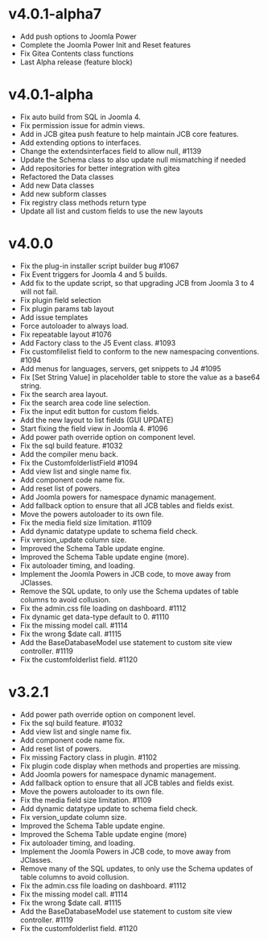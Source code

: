 # v4.0.1-alpha7

- Add push options to Joomla Power
- Complete the Joomla Power Init and Reset features
- Fix Gitea Contents class functions
- Last Alpha release (feature block)

# v4.0.1-alpha

- Fix auto build from SQL in Joomla 4.
- Fix permission issue for admin views.
- Add in JCB gitea push feature to help maintain JCB core features.
- Add extending options to interfaces.
- Change the extendsinterfaces field to allow null, #1139
- Update the Schema class to also update null mismatching if needed
- Add repositories for better integration with gitea
- Refactored the Data classes
- Add new Data classes
- Add new subform classes
- Fix registry class methods return type
- Update all list and custom fields to use the new layouts

# v4.0.0

- Fix the plug-in installer script builder bug #1067
- Fix Event triggers for Joomla 4 and 5 builds.
- Add fix to the update script, so that upgrading JCB from Joomla 3 to 4 will not fail.
- Fix plugin field selection
- Fix plugin params tab layout
- Add issue templates
- Force autoloader to always load. 
- Fix repeatable layout #1076
- Add Factory class to the J5 Event class. #1093
- Fix customfilelist field to conform to the new namespacing conventions. #1094
- Add menus for languages, servers, get snippets to J4 #1095
- Fix [Set String Value] in placeholder table to store the value as a base64 string.
- Fix the search area layout.
- Fix the search area code line selection.
- Fix the input edit button for custom fields.
- Add the new layout to list fields (GUI UPDATE)
- Start fixing the field view in Joomla 4. #1096
- Add power path override option on component level.
- Fix the sql build feature. #1032
- Add the compiler menu back.
- Fix the CustomfolderlistField #1094
- Add view list and single name fix.
- Add component code name fix.
- Add reset list of powers.
- Add Joomla powers for namespace dynamic management.
- Add fallback option to ensure that all JCB tables and fields exist.
- Move the powers autoloader to its own file.
- Fix the media field size limitation. #1109
- Add dynamic datatype update to schema field check.
- Fix version_update column size.
- Improved the Schema Table update engine.
- Improved the Schema Table update engine (more).
- Fix autoloader timing, and loading.
- Implement the Joomla Powers in JCB code, to move away from JClasses.
- Remove the SQL update, to only use the Schema updates of table columns to avoid collusion.
- Fix the admin.css file loading on dashboard. #1112
- Fix dynamic get data-type default to 0. #1110
- Fix the missing model call. #1114
- Fix the wrong $date call. #1115
- Add the BaseDatabaseModel use statement to custom site view controller. #1119
- Fix the customfolderlist field. #1120

# v3.2.1

- Add power path override option on component level.
- Fix the sql build feature. #1032
- Add view list and single name fix.
- Add component code name fix.
- Add reset list of powers.
- Fix missing Factory class in plugin. #1102
- Fix plugin code display when methods and properties are missing.
- Add Joomla powers for namespace dynamic management.
- Add fallback option to ensure that all JCB tables and fields exist.
- Move the powers autoloader to its own file.
- Fix the media field size limitation. #1109
- Add dynamic datatype update to schema field check.
- Fix version_update column size.
- Improved the Schema Table update engine.
- Improved the Schema Table update engine (more)
- Fix autoloader timing, and loading.
- Implement the Joomla Powers in JCB code, to move away from JClasses.
- Remove many of the SQL updates, to only use the Schema updates of table columns to avoid collusion.
- Fix the admin.css file loading on dashboard. #1112
- Fix the missing model call. #1114
- Fix the wrong $date call. #1115
- Add the BaseDatabaseModel use statement to custom site view controller. #1119
- Fix the customfolderlist field. #1120